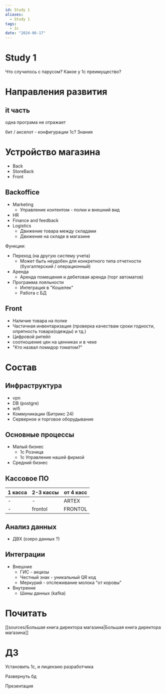 ```yaml
---
id: Study 1
aliases:
  - Study 1
tags:
  - 1c
date: "2024-06-17"
---
```

# Study 1
Что случилось с парусом?
Какое у 1с преимущество?

# Направления развития

## it часть

одна програма не отражает

бит / акселот - конфигурации 1с?
Знания
# Устройство магазина

 - Back
 - StoreBack
 - Front

## Backoffice

 - Marketing
	 - Управление контентом - полки и внешний вид
 - HR
 - Finance and feedback
 - Logistics
	 - Движение товара между складами
	 - Движение на складе в магазине


Функции:
- Переход (на другую систему учета)
    - Может быть неудобен для конкретного типа отчетности (бухгалтерский / операционный)
- Аренда
    - Аренда помещения и дебетовая аренда (торг автоматов)
- Программа лояльности
    - Интеграция в "Кошелек"
    - Работа с БД


## Front

- Наличие товара на полке
- Частичная инвентаризация (проверка качествам сроки годности, опрятность товара(одежды) и тд.)
- Цифровой ритейл 
- соотношение цен на ценниках и в чеке
- "Кто назвал помидор томатом?"



# Состав

## Инфраструктура 
 
 - vpn
 - DB (postgre)
 - wifi 
 - Коммуникации (Битрикс 24)
 - Серверное и торговое оборудывание

## Основные процессы

- Малый бизнес
	 - 1с Розница
	 - 1с Управление нашей фирмой 
- Средний бизнес


## Кассовое ПО

| 1 касса | 2-3 кассы | от 4 касс |
| ------------- | -------------- | -------------- |
| - | - | ARTEX|
| - | frontol | FRONTOL | 


## Анализ данных

- ДВХ (озеро данных ?)


## Интеграции

- Внешние
    - ГИС - акцизы
    - Честный знак - уникальный QR код
    - Меркурий - отслеживание молока "от коровы"
- Внутренне
    - Шины данных (kafka)


# Почитать

[[sources/Большая книга директора магазина|Большая книга директора магазина]]


# ДЗ

Установить 1с, и лицензию разработчика

Развернуть бд

Презентация


